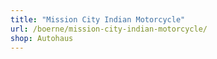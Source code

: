 ```yaml
---
title: "Mission City Indian Motorcycle"
url: /boerne/mission-city-indian-motorcycle/
shop: Autohaus
---
```


